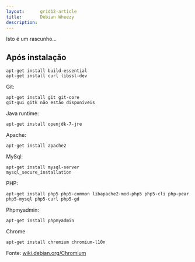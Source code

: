```yaml
---
layout:      grid12-article
title:       Debian Wheezy
description: 
---
```


Isto é um rascunho...


Após instalação
---

    apt-get install build-essential
    apt-get install curl libssl-dev

Git:

    apt-get install git git-core
    git-gui gitk não estão disponíveis

Java runtime:

    apt-get install openjdk-7-jre

Apache:
        
    apt-get install apache2

MySql:

    apt-get install mysql-server
    mysql_secure_installation

PHP:

    apt-get install php5 php5-common libapache2-mod-php5 php5-cli php-pear php5-mysql php5-curl php5-gd


Phpmyadmin:

    apt-get install phpmyadmin
    
    
Chrome
    
    apt-get install chromium chromium-l10n

Fonte: [wiki.debian.org/Chromium](https://wiki.debian.org/Chromium "link-externo")
